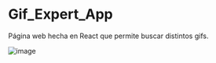 # Gif_Expert_App
Página web hecha en React que permite buscar distintos gifs.

![image](https://github.com/user-attachments/assets/cee7c05d-72ed-4a25-90d7-2ac0ae509df3)
